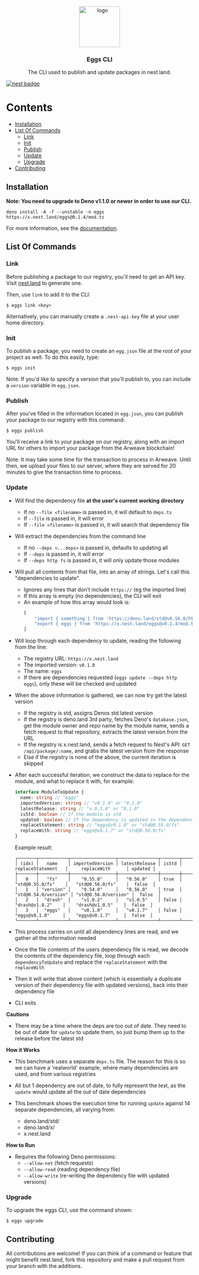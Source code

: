 <br />
<p align="center">
  <a href="https://github.com/nestlandofficial/nest.land">
    <img src="https://github.com/nestlandofficial/nest.land/raw/master/web/src/assets/nest_light.png" alt="logo" width="110">
  </a>

  <h3 align="center">Eggs CLI</h3>

  <p align="center">
    The CLI used to publish and update packages in nest.land.
 </p>
</p>

[![nest badge](https://nest.land/badge.svg)](https://nest.land/package/eggs)

# Contents
* [Installation](#installation)
* [List Of Commands](#list-of-commands)
    * [Link](#link)
    * [Init](#init)
    * [Publish](#publish)
    * [Update](#update)
    * [Upgrade](#upgrade)
* [Contributing](#contributing)

## Installation

**Note: You need to upgrade to Deno v1.1.0 or newer in order to use our CLI.**
```
deno install -A -f --unstable -n eggs https://x.nest.land/eggs@0.1.4/mod.ts
```
For more information, see the [documentation](https://nest.land/#docs).

## List Of Commands

### Link

Before publishing a package to our registry, you'll need to get an API key. Visit [nest.land](https://nest.land/#start) to generate one.

Then, use `link` to add it to the CLI:
```
$ eggs link <key>
```

Alternatively, you can manually create a `.nest-api-key` file at your user home directory.

### Init

To publish a package, you need to create an `egg.json` file at the root of your project as well. To do this easily, type:
```
$ eggs init
```
Note: If you'd like to specify a version that you'll publish to, you can include a `version` variable in `egg.json`.

### Publish

After you've filled in the information located in `egg.json`, you can publish your package to our registry with this command:
```
$ eggs publish
```

You'll receive a link to your package on our registry, along with an import URL for others to import your package from the Arweave blockchain!

Note: It may take some time for the transaction to process in Arweave. Until then, we upload your files to our server, where they are served for 20 minutes to give the transaction time to process.

### Update

* Will find the dependency file **at the user's current working directory**
    * If no `--file <filename>` is passed in, it will default to `deps.ts`
    * If `--file` is passed in, it will error
    * If `--file <filename>` is passed in, it will search that dependency file
    
* Will extract the dependencies from the command line
    * If no `--deps <...deps>` is passed in, defaults to updating all
    * If `--deps` is passed in, it will error
    * If `--deps http fs` is passed in, it will only update those modules
    
* Will pull all contents from that file, into an array of strings. Let's call this "dependencies to update".
    * Ignores any lines that don't include `https://` (eg the imported line)
    * If this array is empty (no dependencies), the CLI will exit
    * An example of how this array would look is:
      ```typescript
      [
          "import { something } from 'https://deno.land/std@v0.56.0/http/mod.ts'",
          "export { eggs } from 'https://x.nest.land/eggs@v0.1.4/mod.ts'"
      ]
      ```
      
* Will loop through each dependency to update, reading the following from the line:
    * The registry URL: `https://x.nest.land`
    * The imported version: `v0.1.0`
    * The name: `eggs`
    * If there are dependencies requested (`eggs update --deps http eggs`), only these will be checked and updated
    
* When the above information is gathered, we can now try get the latest version
    * If the registry is std, assigns Denos std latest version
    * If the registry is deno.land 3rd party, fetches Deno's `database.json`, get the module owner and repo name by the module name, sends a fetch request to that repository, extracts the latest version from the URL
    * If the registry is x.nest.land, sends a fetch request to Nest's API: `GET /api/package/:name`, and grabs the latest version from the response
    * Else if the registry is none of the above, the current iteration is skipped
    
* After each successful iteration, we construct the data to replace for the module, and what to replace it with, for example:
  ```typescript
  interface ModuleToUpdate {
    name: string // "eggs"
    importedVersion: string // "v0.1.0" or "0.1.0"
    latestRelease: string // "v.0.1.0" or "0.1.0"
    isStd: boolean // If the module is std
    updated: boolean // If the dependency is updated in the dependency file
    replaceStatement: string // "eggs@v0.1.0" or "std@0.55.0/fs"
    replaceWith: string // "eggs@v0.1.7" or "std@0.56.0/fs"
  }
  ```
  Example result:
  ```
  ┌───────┬───────────┬─────────────────┬───────────────┬───────┬──────────────────────┬──────────────────────┬─────────┐
  │ (idx) │   name    │ importedVersion │ latestRelease │ isStd │   replaceStatement   │     replaceWith      │ updated │
  ├───────┼───────────┼─────────────────┼───────────────┼───────┼──────────────────────┼──────────────────────┼─────────┤
  │   0   │   "fs"    │    "0.55.0"     │   "0.56.0"    │ true  │   "std@0.55.0/fs"    │   "std@0.56.0/fs"    │  false  │
  │   1   │ "version" │    "0.54.0"     │   "0.56.0"    │ true  │ "std@0.54.0/version" │ "std@0.56.0/version" │  false  │
  │   2   │  "drash"  │    "v1.0.2"     │   "v1.0.5"    │ false │    "drash@v1.0.2"    │    "drash@v1.0.5"    │  false  │
  │   3   │  "eggs"   │    "v0.1.0"     │   "v0.1.7"    │ false │    "eggs@v0.1.0"     │    "eggs@v0.1.7"     │  false  │
  └───────┴───────────┴─────────────────┴───────────────┴───────┴──────────────────────┴──────────────────────┴─────────┘

  ```

* This process carries on until all dependency lines are read, and we gather all the information needed

* Once the file contents of the users dependency file is read, we decode the contents of the dependency file, loop through each `dependencyToUpdate` and replace the `replaceStatement` with the `replaceWith` 

* Then it will write that above content (which is essentially a duplicate version of their dependency file with updated versions), back into their dependency file

* CLI exits

**Cautions**

* There may be a time where the deps are too out of date. They need to be out of date for `update` to update them,
  so just bump them up to the release before the latest std

**How it Works**

* This benchmark uses a separate `deps.ts` file. The reason for this is so we can have a 'realworld' example, where many dependencies are used, and from various registries

* All but 1 dependency are out of date, to fully represent the test, as the `update` would update all the out of date dependencies

* This benchmark shows the execution time for running `update` against 14 separate dependencies, all varying from:
    * deno.land/std/
    * deno.land/x/
    * x.nest.land

**How to Run**

* Requires the following Deno permissions:
    * `--allow-net` (fetch requests)
    * `--allow-read` (reading dependency file)
    * `--allow-write` (re-writing the dependency file with updated versions)

### Upgrade

To upgrade the eggs CLI, use the command shown:

```
$ eggs upgrade
```

## Contributing

All contributions are welcome! If you can think of a command or feature that might benefit nest.land, fork this repository and make a pull request from your branch with the additions.